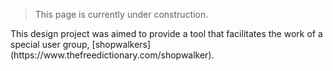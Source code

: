 > <p className='oa-notice'>This page is currently under construction.</p>

<span>
This design project was aimed to provide a tool that facilitates the work of a special user group, [shopwalkers](https://www.thefreedictionary.com/shopwalker).</span>
